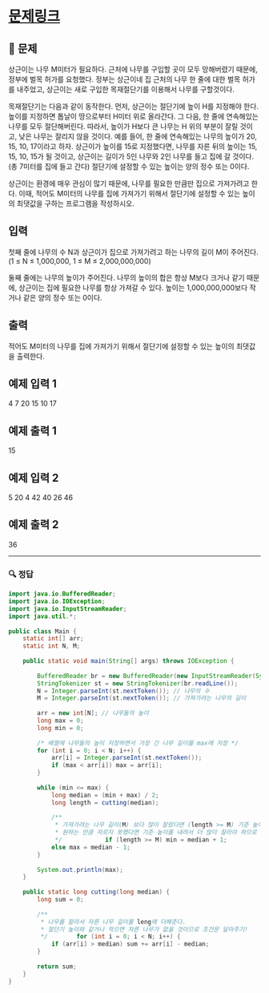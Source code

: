 # [문제링크](https://www.acmicpc.net/problem/2805)

## 📝 문제

상근이는 나무 M미터가 필요하다. 근처에 나무를 구입할 곳이 모두 망해버렸기 때문에, 정부에 벌목 허가를 요청했다. 정부는 상근이네 집 근처의 나무 한 줄에 대한 벌목 허가를 내주었고, 상근이는 새로 구입한 목재절단기를 이용해서 나무를 구할것이다.

목재절단기는 다음과 같이 동작한다. 먼저, 상근이는 절단기에 높이 H를 지정해야 한다. 높이를 지정하면 톱날이 땅으로부터 H미터 위로 올라간다. 그 다음, 한 줄에 연속해있는 나무를 모두 절단해버린다. 따라서, 높이가 H보다 큰 나무는 H 위의 부분이 잘릴 것이고, 낮은 나무는 잘리지 않을 것이다. 예를 들어, 한 줄에 연속해있는 나무의 높이가 20, 15, 10, 17이라고 하자. 상근이가 높이를 15로 지정했다면, 나무를 자른 뒤의 높이는 15, 15, 10, 15가 될 것이고, 상근이는 길이가 5인 나무와 2인 나무를 들고 집에 갈 것이다. (총 7미터를 집에 들고 간다) 절단기에 설정할 수 있는 높이는 양의 정수 또는 0이다.

상근이는 환경에 매우 관심이 많기 때문에, 나무를 필요한 만큼만 집으로 가져가려고 한다. 이때, 적어도 M미터의 나무를 집에 가져가기 위해서 절단기에 설정할 수 있는 높이의 최댓값을 구하는 프로그램을 작성하시오.

## 입력

첫째 줄에 나무의 수 N과 상근이가 집으로 가져가려고 하는 나무의 길이 M이 주어진다. (1 ≤ N ≤ 1,000,000, 1 ≤ M ≤ 2,000,000,000)

둘째 줄에는 나무의 높이가 주어진다. 나무의 높이의 합은 항상 M보다 크거나 같기 때문에, 상근이는 집에 필요한 나무를 항상 가져갈 수 있다. 높이는 1,000,000,000보다 작거나 같은 양의 정수 또는 0이다.

## 출력

적어도 M미터의 나무를 집에 가져가기 위해서 절단기에 설정할 수 있는 높이의 최댓값을 출력한다.

## 예제 입력 1 

4 7
20 15 10 17

## 예제 출력 1 

15

## 예제 입력 2 
5 20
4 42 40 26 46

## 예제 출력 2

36


---

### 🔍 정답

```java
import java.io.BufferedReader;  
import java.io.IOException;  
import java.io.InputStreamReader;  
import java.util.*;  
  
public class Main {  
    static int[] arr;  
    static int N, M;  
  
    public static void main(String[] args) throws IOException {  
  
        BufferedReader br = new BufferedReader(new InputStreamReader(System.in));  
        StringTokenizer st = new StringTokenizer(br.readLine());  
        N = Integer.parseInt(st.nextToken()); // 나무의 수  
        M = Integer.parseInt(st.nextToken()); // 가져가려는 나무의 길이  
  
        arr = new int[N]; // 나무들의 높이  
        long max = 0;  
        long min = 0;  
  
        /* 배열에 나무들의 높이 저장하면서 가장 긴 나무 길이를 max에 저장 */        st = new StringTokenizer(br.readLine());  
        for (int i = 0; i < N; i++) {  
            arr[i] = Integer.parseInt(st.nextToken());  
            if (max < arr[i]) max = arr[i];  
        }  
  
        while (min <= max) {  
            long median = (min + max) / 2;  
            long length = cutting(median);  
  
            /**  
             * 가져가려는 나무 길이(M) 보다 많이 잘랐다면 (length >= M) 기준 높이를 더 올려야 자르는 나무 길이가 작아지므로 min = median+1  
             * 원하는 만큼 자르지 못했다면 기준 높이를 내려서 더 많이 잘라야 하므로 max = median-1  
             */            if (length >= M) min = median + 1;  
            else max = median - 1;  
        }  
  
        System.out.println(max);  
    }  
  
    public static long cutting(long median) {  
        long sum = 0;  
  
        /**  
         * 나무를 잘라서 자른 나무 길이를 leng에 더해준다.  
         * 절단기 높이와 같거나 작으면 자른 나무가 없을 것이므로 조건문 달아주기!  
         */        for (int i = 0; i < N; i++) {  
            if (arr[i] > median) sum += arr[i] - median;  
        }  
  
        return sum;  
    }  
}
```

